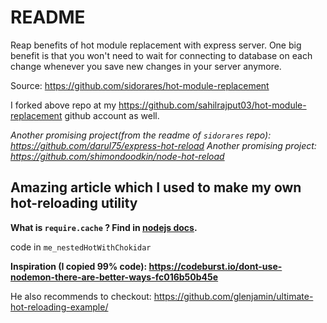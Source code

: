# README

Reap benefits of hot module replacement with express server. One big benefit is that you won't need to wait for connecting to database on each change whenever you save new changes in your server anymore.

Source: https://github.com/sidorares/hot-module-replacement

I forked above repo at my https://github.com/sahilrajput03/hot-module-replacement github account as well.

*Another promising project(from the readme of `sidorares` repo): https://github.com/darul75/express-hot-reload*
*Another promising project: https://github.com/shimondoodkin/node-hot-reload*


## Amazing article which I used to make my own hot-reloading utility

**What is `require.cache` ? Find in [nodejs docs](https://nodejs.org/api/modules.html#requirecache).**

code in `me_nestedHotWithChokidar`

**Inspiration (I copied 99% code): https://codeburst.io/dont-use-nodemon-there-are-better-ways-fc016b50b45e**

He also recommends to checkout: https://github.com/glenjamin/ultimate-hot-reloading-example/
